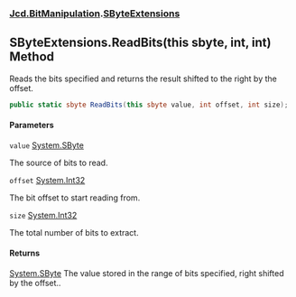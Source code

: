 ### [Jcd.BitManipulation](Jcd.BitManipulation.md 'Jcd.BitManipulation').[SByteExtensions](Jcd.BitManipulation.SByteExtensions.md 'Jcd.BitManipulation.SByteExtensions')

## SByteExtensions.ReadBits(this sbyte, int, int) Method

Reads the bits specified and returns the result shifted to the right by the offset.

```csharp
public static sbyte ReadBits(this sbyte value, int offset, int size);
```
#### Parameters

<a name='Jcd.BitManipulation.SByteExtensions.ReadBits(thissbyte,int,int).value'></a>

`value` [System.SByte](https://docs.microsoft.com/en-us/dotnet/api/System.SByte 'System.SByte')

The source of bits to read.

<a name='Jcd.BitManipulation.SByteExtensions.ReadBits(thissbyte,int,int).offset'></a>

`offset` [System.Int32](https://docs.microsoft.com/en-us/dotnet/api/System.Int32 'System.Int32')

The bit offset to start reading from.

<a name='Jcd.BitManipulation.SByteExtensions.ReadBits(thissbyte,int,int).size'></a>

`size` [System.Int32](https://docs.microsoft.com/en-us/dotnet/api/System.Int32 'System.Int32')

The total number of bits to extract.

#### Returns
[System.SByte](https://docs.microsoft.com/en-us/dotnet/api/System.SByte 'System.SByte')
The value stored in the range of bits specified, right shifted by the offset..